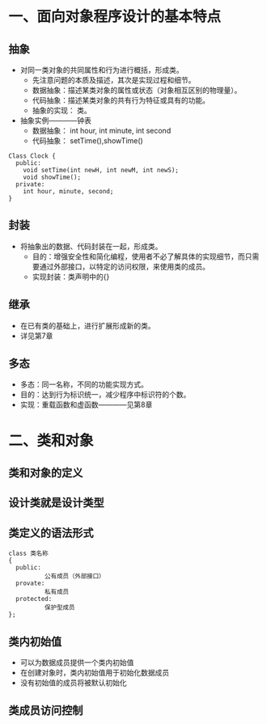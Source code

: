 # 一、面向对象程序设计的基本特点
## 抽象
* 对同一类对象的共同属性和行为进行概括，形成类。
  * 先注意问题的本质及描述，其次是实现过程和细节。
  * 数据抽象：描述某类对象的属性或状态（对象相互区别的物理量）。
  * 代码抽象：描述某类对象的共有行为特征或具有的功能。
  * 抽象的实现： 类。
* 抽象实例————钟表
  * 数据抽象：
    int hour, int minute, int second
  * 代码抽象：
    setTime(),showTime()
```
Class Clock {
  public:
    void setTime(int newH, int newM, int newS);
    void showTime();
  private:
    int hour, minute, second;   
}
```
## 封装
* 将抽象出的数据、代码封装在一起，形成类。
  * 目的：增强安全性和简化编程，使用者不必了解具体的实现细节，而只需要通过外部接口，以特定的访问权限，来使用类的成员。
  * 实现封装：类声明中的{}
## 继承
  * 在已有类的基础上，进行扩展形成新的类。
  * 详见第7章
## 多态
  * 多态：同一名称，不同的功能实现方式。
  * 目的：达到行为标识统一，减少程序中标识符的个数。
  * 实现：重载函数和虚函数————见第8章
  
# 二、类和对象
## 类和对象的定义
## 设计类就是设计类型
## 类定义的语法形式
```
class 类名称
{
  public: 
          公有成员（外部接口）
  provate:
          私有成员
  protected:
          保护型成员
};
```
## 类内初始值
* 可以为数据成员提供一个类内初始值
* 在创建对象时，类内初始值用于初始化数据成员
* 没有初始值的成员将被默认初始化
## 类成员访问控制






